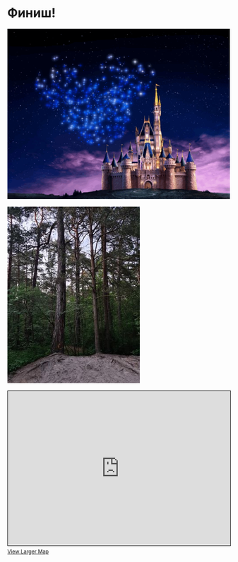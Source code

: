 <script>if (!document.cookie.split('; ').find(row => row.startsWith('questStarted'))) { window.location.href = "/404" }</script>

# Финиш!

![End](img/end.gif)

![Path End](path/end.jpg)

<iframe width="100%" height="350" frameborder="0" scrolling="no" marginheight="0" marginwidth="0" src="https://www.openstreetmap.org/export/embed.html?bbox=24.857374727725986%2C59.46281962696416%2C24.85954195261002%2C59.463774952655896&amp;layer=mapnik&amp;marker=59.463297%2C24.858459100000005" style="border: 1px solid black"></iframe><br/><small><a href="https://www.openstreetmap.org/?mlat=59.46330&amp;mlon=24.85846#map=19/59.46330/24.85846&amp;layers=N">View Larger Map</a></small>